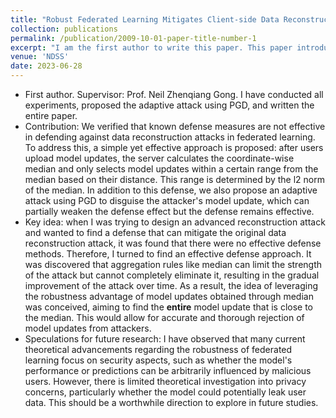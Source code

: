 ```yaml
---
title: "Robust Federated Learning Mitigates Client-side Data Reconstruction Attacks"
collection: publications
permalink: /publication/2009-10-01-paper-title-number-1
excerpt: "I am the first author to write this paper. This paper introduces an aggregation rule to mitigate data reconstruction attacks. Additionally, it presents an adaptive attack that has the capability to subtly undermine the proposed defense. &nbsp;&nbsp;&nbsp;&nbsp;&nbsp;<a href='/publication/2009-10-01-paper-title-number-1' target='_blank' style='color: #007bff; text-decoration: none; font-size: 20px;'>details...</a>"
venue: 'NDSS'
date: 2023-06-28
---
```

* First author. Supervisor: Prof. Neil Zhenqiang Gong. I have conducted all experiments, proposed the adaptive attack using PGD, and written the entire paper.
* Contribution: We verified that known defense measures are not effective in defending against data reconstruction attacks in federated learning. To address this, a simple yet effective approach is proposed: after users upload model updates, the server calculates the coordinate-wise median and only selects model updates within a certain range from the median based on their distance. This range is determined by the l2 norm of the median. In addition to this defense, we also propose an adaptive attack using PGD to disguise the attacker's model update, which can partially weaken the defense effect but the defense remains effective.
* Key idea: when I was trying to design an advanced reconstruction attack and wanted to find a defense that can mitigate the original data reconstruction attack, it was found that there were no effective defense methods. Therefore, I turned to find an effective defense approach. It was discovered that aggregation rules like median can limit the strength of the attack but cannot completely eliminate it, resulting in the gradual improvement of the attack over time. As a result, the idea of leveraging the robustness advantage of model updates obtained through median was conceived, aiming to find the **entire** model update that is close to the median. This would allow for accurate and thorough rejection of model updates from attackers.
* Speculations for future research: I have observed that many current theoretical advancements regarding the robustness of federated learning focus on security aspects, such as whether the model's performance or predictions can be arbitrarily influenced by malicious users. However, there is limited theoretical investigation into privacy concerns, particularly whether the model could potentially leak user data. This should be a worthwhile direction to explore in future studies.



